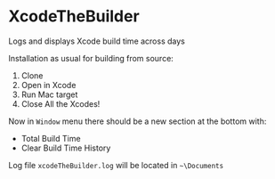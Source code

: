 # XcodeTheBuilder
Logs and displays Xcode build time across days

Installation as usual for building from source:

1. Clone
2. Open in Xcode
3. Run Mac target
4. Close All the Xcodes!

Now in `Window` menu there should be a new section at the bottom with:
* Total Build Time
* Clear Build Time History

Log file `xcodeTheBuilder.log` will be located in `~\Documents`
